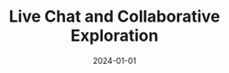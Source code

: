 ---
title: Live Chat and Collaborative Exploration
description: This post is a draft and won't be built.
date: 2024-01-01
url: https://www.gisize.com/scheduler-sequencer-module/
---